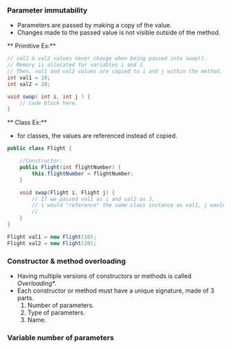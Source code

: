 ### Parameter immutability
* Parameters are passed by making a copy of the value.
* Changes made to the passed value is not visible outside of the method.

** Primitive Ex:**
```Java
// val1 & val2 values never change when being passed into swap(). 
// Memory is allocated for variables i and J.
// Then, val1 and val2 values are copied to i and j within the method.
int val1 = 10;
int val2 = 20;

void swap( int i, int j ) {
    // code block here.
}
```

** Class Ex:**
* for classes, the values are referenced instead of copied.
```Java
public class Flight {

    //Constructor:
    public Flight(int flightNumber) {
        this.flightNumber = flightNumber;
    }

    void swap(Flight i, Flight j) {
        // If we passed val1 as i and val2 as J,
        // i would "reference" the same class instance as val1, j would reference val2.
        // 
    }
}

Flight val1 = new Flight(10);
Flight val2 = new Flight(20);
```

### Constructor & method overloading
* Having multiple versions of constructors or methods is called *Overloading**.
* Each constructor or method must have a unique signature, made of 3 parts.
    1. Number of parameters.
    2. Type of parameters.
    3. Name. 

### Variable number of parameters
